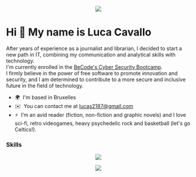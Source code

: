 <p align="center">
  <img src="https://media.licdn.com/dms/image/D4E16AQEe95SFkFNN6Q/profile-displaybackgroundimage-shrink_200_800/0/1672339159858?e=2147483647&v=beta&t=Hd_zFep6g3T5KRcG8vouaxlV1NuYImE6Up54VYiyUAg" />
</p>


Hi 👋 My name is Luca Cavallo
=============================

After years of experience as a journalist and librarian, I decided to start a new path in IT, combining my communication and analytical skills with technology.   
I'm currently enrolled in the [BeCode's Cyber Security Bootcamp](https://becode.org/all-trainings/pedagogical-framework-cyber-security/).  
I firmly believe in the power of free software to promote innovation and security, and I am determined to contribute to a more secure and inclusive future in the field of technology.  
* 🌍  I'm based in Bruxelles
* ✉️  You can contact me at [lucas2187@gmail.com](mailto:lucas2187@gmail.com)
* ⚡  I’m an avid reader (fiction, non-fiction and graphic novels) and I love sci-fi, retro videogames, heavy psychedelic rock and basketball (let's go Celtics!).

### Skills

<p align="center">
  <a href="https://skillicons.dev">
    <img src="https://skillicons.dev/icons?i=bash,c,css,git,github,html,js,linux,python,ubuntu,vim,vscode&theme=dark&" />
  </a>
</p>

<p align="center">
  <img src="http://github-profile-summary-cards.vercel.app/api/cards/repos-per-language?username=lucAsC87&theme=vision_friendly_dark" />
</p>

